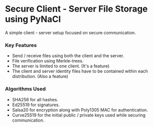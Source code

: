 # Secure Client - Server File Storage using PyNaCl

A simple client - server setup focused on secure communication.

### Key Features
 - Send / receive files using both the client and the server.
 - File verification using Merkle-trees.
 - The server is limited to one client. (It's a feature)
 - The client and server identity files have to be contained within each distribution. (Also a feature)

### Algorithms Used
 - SHA256 for all hashes.
 - Ed25519 for signatures.
 - Salsa20 for encryption along with Poly1305 MAC for authentication.
 - Curve25519 for the initial public / private keys used while securing communication.